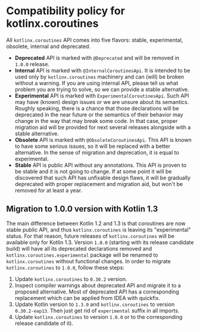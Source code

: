 # Compatibility policy for kotlinx.coroutines 

All `kotlinx.coroutines` API comes into five flavors: stable, experimental, obsolete, internal and deprecated.
 * **Deprecated** API is marked with `@Deprecated` and will be removed in `1.0.0` release.  
 * **Internal**  API is marked with `@InternalCoroutinesApi`. It is intended to be used only by `kotlinx.coroutines` machinery and can (will) be broken without a warning. If you are using internal API, please tell us what problem you are trying to solve, so we can provide a stable alternative.
 * **Experimental** API is marked with `ExperimentalCoroutinesApi`. Such API may have (known) design issues or we are unsure about its semantics. 
 Roughly speaking, there is a chance that those declarations will be deprecated in the near future or the semantics of their behavior may change in the way that may break some code. In that case, proper migration aid
 will be provided for next several releases alongside with a stable alternative.
 * **Obsolete** API is marked with `@ObsoleteCoroutinesApi`. This API is known to have some serious issues, so it will be replaced with a better alternative.
   In the sense of migration and deprecation, it is equal to experimental.
 * **Stable** API is public API without any annotations. This API is proven to be stable and it is not going to change. If at some point it will be discovered that such API has unfixable design flaws, 
 it will be gradually deprecated with proper replacement and migration aid, but won't be removed for at least a year.

## Migration to 1.0.0 version with Kotlin 1.3

The main difference between Kotlin 1.2 and 1.3 is that coroutines are now 
stable public API, and thus `kotlinx.coroutines` is leaving its "experimental" status. For that reason, future releases of `kotlinx.coroutines` will be available only for Kotlin 1.3.
Version `1.0.0` (starting with its release candidate build) will have all its deprecated declarations removed and `kotlinx.coroutines.experimental` package will be renamed to `kotlinx.coroutines` without functional changes.
In order to migrate `kotlinx.coroutines` to `1.0.0`, follow these steps:

1. Update `kotlinx.coroutines` to `0.30.2` version.
2. Inspect compiler warnings about deprecated API and migrate it to a proposed alternative. Most of deprecated API has a corresponding   replacement which can be applied from IDEA with quickfix.
3. Update Kotlin version to `1.3.0` and `kotlinx.coroutines` to version `0.30.2-eap13`. Then just get rid of `experimental` suffix in all imports.
4. Update `kotlinx.coroutines` to version `1.0.0` or to the corresponding release candidate of it).
 